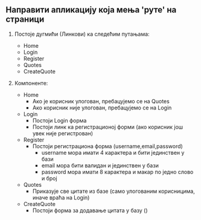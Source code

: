 ## Направити апликацију која мења 'руте' на страници

1. Постоје дугмићи (Линкови) ка следећим путањама:
    - Home
    - Login
    - Register
    - Quotes
    - CreateQuote

2. Компоненте:
    - Home 
        - Ако је корисник улогован, пребацујемо се на Quotes
        - Ако корисник није улогован, пребацујемо се на Login
    - Login
        - Постоји Login форма
        - Постоји линк ка регистрационој форми (ако корисник још увек није регистрован)
    - Register
        - Постоји регистрациона форма (username,email,password)
            - username мора имати 4 карактера и бити јединствен у бази
            - email мора бити валидан и јединствен у бази
            - password мора имати 8 карактера и макар по једно слово и број
    - Quotes
        - Приказује све цитате из базе (само улогованим корисницима, иначе враћа на Login)
    - CreateQuote
        - Постоји форма за додавање цитата у базу ()